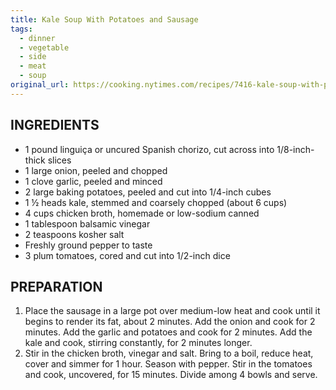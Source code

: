 ```yaml
---
title: Kale Soup With Potatoes and Sausage
tags: 
  - dinner
  - vegetable
  - side
  - meat
  - soup
original_url: https://cooking.nytimes.com/recipes/7416-kale-soup-with-potatoes-and-sausage
---
```


## INGREDIENTS

* 1 pound linguiça or uncured Spanish chorizo, cut across into 1/8-inch-thick slices
* 1 large onion, peeled and chopped
* 1 clove garlic, peeled and minced
* 2 large baking potatoes, peeled and cut into 1/4-inch cubes
* 1 ½ heads kale, stemmed and coarsely chopped (about 6 cups)
* 4 cups chicken broth, homemade or low-sodium canned
* 1 tablespoon balsamic vinegar
* 2 teaspoons kosher salt
* Freshly ground pepper to taste
* 3 plum tomatoes, cored and cut into 1/2-inch dice

## PREPARATION

1. Place the sausage in a large pot over medium-low heat and cook until it begins to render its fat, about 2 minutes. Add the onion and cook for 2 minutes. Add the garlic and potatoes and cook for 2 minutes. Add the kale and cook, stirring constantly, for 2 minutes longer.
1. Stir in the chicken broth, vinegar and salt. Bring to a boil, reduce heat, cover and simmer for 1 hour. Season with pepper. Stir in the tomatoes and cook, uncovered, for 15 minutes. Divide among 4 bowls and serve.